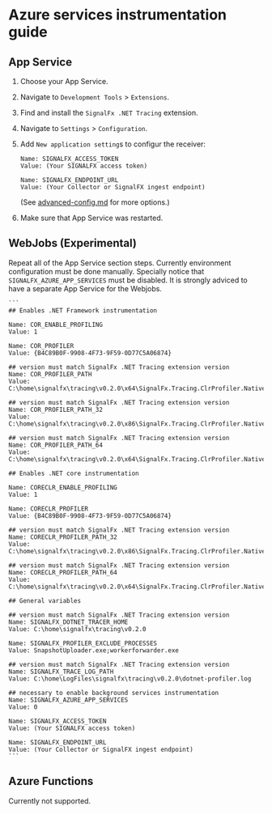 # Azure services instrumentation guide

## App Service

1. Choose your App Service.
2. Navigate to `Development Tools` > `Extensions`.
3. Find and install the `SignalFx .NET Tracing` extension.
4. Navigate to `Settings` > `Configuration`.
5. Add `New application setting`s to configur the receiver: 

    ```
    Name: SIGNALFX_ACCESS_TOKEN 
    Value: (Your SIGNALFX access token)

    Name: SIGNALFX_ENDPOINT_URL
    Value: (Your Collector or SignalFX ingest endpoint)
    ```
    (See [advanced-config.md](advanced-config.md) for more options.)
6. Make sure that App Service was restarted.


## WebJobs (Experimental)

Repeat all of the App Service section steps. Currently environment configuration must be done manually. Specially notice that `SIGNALFX_AZURE_APP_SERVICES` must be disabled. It is strongly adviced to have a separate App Service for the Webjobs.

    ```
    ## Enables .NET Framework instrumentation

    Name: COR_ENABLE_PROFILING
    Value: 1

    Name: COR_PROFILER
    Value: {B4C89B0F-9908-4F73-9F59-0D77C5A06874}

    ## version must match SignalFx .NET Tracing extension version
    Name: COR_PROFILER_PATH
    Value: C:\home\signalfx\tracing\v0.2.0\x64\SignalFx.Tracing.ClrProfiler.Native.dll

    ## version must match SignalFx .NET Tracing extension version
    Name: COR_PROFILER_PATH_32
    Value: C:\home\signalfx\tracing\v0.2.0\x86\SignalFx.Tracing.ClrProfiler.Native.dll

    ## version must match SignalFx .NET Tracing extension version
    Name: COR_PROFILER_PATH_64
    Value: C:\home\signalfx\tracing\v0.2.0\x64\SignalFx.Tracing.ClrProfiler.Native.dll

    ## Enables .NET core instrumentation

    Name: CORECLR_ENABLE_PROFILING
    Value: 1

    Name: CORECLR_PROFILER
    Value: {B4C89B0F-9908-4F73-9F59-0D77C5A06874}

    ## version must match SignalFx .NET Tracing extension version
    Name: CORECLR_PROFILER_PATH_32
    Value: C:\home\signalfx\tracing\v0.2.0\x86\SignalFx.Tracing.ClrProfiler.Native.dll

    ## version must match SignalFx .NET Tracing extension version
    Name: CORECLR_PROFILER_PATH_64
    Value: C:\home\signalfx\tracing\v0.2.0\x64\SignalFx.Tracing.ClrProfiler.Native.dll

    ## General variables

    ## version must match SignalFx .NET Tracing extension version
    Name: SIGNALFX_DOTNET_TRACER_HOME
    Value: C:\home\signalfx\tracing\v0.2.0

    Name: SIGNALFX_PROFILER_EXCLUDE_PROCESSES
    Value: SnapshotUploader.exe;workerforwarder.exe

    ## version must match SignalFx .NET Tracing extension version
    Name: SIGNALFX_TRACE_LOG_PATH
    Value: C:\home\LogFiles\signalfx\tracing\v0.2.0\dotnet-profiler.log

    ## necessary to enable background services instrumentation
    Name: SIGNALFX_AZURE_APP_SERVICES
    Value: 0    

    Name: SIGNALFX_ACCESS_TOKEN 
    Value: (Your SIGNALFX access token)

    Name: SIGNALFX_ENDPOINT_URL
    Value: (Your Collector or SignalFX ingest endpoint)
    ```
 
## Azure Functions

Currently not supported. 

<!-- TODO: What are the workarounds we can provide? -->
